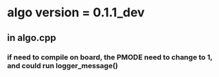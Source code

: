 # algo version = 0.1.1_dev

## in algo.cpp 
### if need to compile on board, the PMODE need to change to 1, and could run logger_message()
